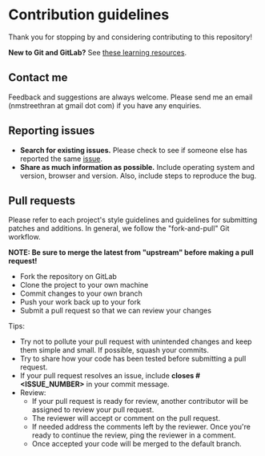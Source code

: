 # Contribution guidelines

Thank you for stopping by and considering contributing to this repository!

**New to Git and GitLab?** See [these learning resources](https://gitlab.com/help/#new-to-git-and-gitlab).

## Contact me

Feedback and suggestions are always welcome. Please send me an email (nmstreethran at gmail dot com) if you have any enquiries.

## Reporting issues

- **Search for existing issues.** Please check to see if someone else has reported the same [issue](https://gitlab.com/nithiya/ml-elec-model/-/issues).
- **Share as much information as possible.** Include operating system and version, browser and version. Also, include steps to reproduce the bug.

## Pull requests

Please refer to each project's style guidelines and guidelines for submitting patches and additions. In general, we follow the "fork-and-pull" Git workflow.

**NOTE: Be sure to merge the latest from "upstream" before making a pull request!**

- Fork the repository on GitLab
- Clone the project to your own machine
- Commit changes to your own branch
- Push your work back up to your fork
- Submit a pull request so that we can review your changes

Tips:

- Try not to pollute your pull request with unintended changes and keep them simple and small. If possible, squash your commits.
- Try to share how your code has been tested before submitting a pull request.
- If your pull request resolves an issue, include **closes #<ISSUE_NUMBER>** in your commit message.
- Review:
  - If your pull request is ready for review, another contributor will be assigned to review your pull request.
  - The reviewer will accept or comment on the pull request.
  - If needed address the comments left by the reviewer. Once you're ready to continue the review, ping the reviewer in a comment.
  - Once accepted your code will be merged to the default branch.
